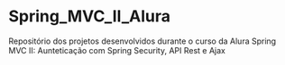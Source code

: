 # Spring_MVC_II_Alura
Repositório dos projetos desenvolvidos durante o curso da Alura Spring MVC II: Aunteticação com Spring Security, API Rest e Ajax
